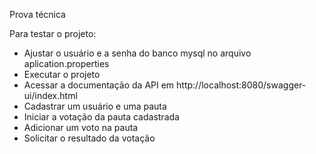 Prova técnica

Para testar o projeto:
- Ajustar o usuário e a senha do banco mysql no arquivo aplication.properties
- Executar o projeto
- Acessar a documentação da API em http://localhost:8080/swagger-ui/index.html
- Cadastrar um usuário e uma pauta
- Iniciar a votação da pauta cadastrada
- Adicionar um voto na pauta
- Solicitar o resultado da votação
